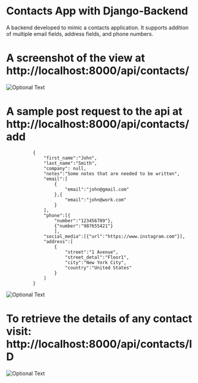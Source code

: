# Contacts App with Django-Backend
A backend developed to mimic a contacts application. It supports addition of multiple email fields, address fields, and phone numbers. 

# A screenshot of the view at http://localhost:8000/api/contacts/
![Optional Text](../main/img1.png)

# A sample post request to the api at http://localhost:8000/api/contacts/add
              {
                  "first_name":"John",
                  "last_name":"Smith",
                  "company": null,
                  "notes":"Some notes that are needed to be written",
                  "email":[
                      {
                          "email":"john@gmail.com"
                      },{
                          "email":"john@work.com"
                      }
                  ],
                  "phone":[{
                      "number":"123456789"},
                      {"number":"987655421"}
                      ],
                  "social_media":[{"url":"https://www.instagram.com"}],
                  "address":[
                      {
                          "street":"1 Avenue",
                          "street_detal":"Floor1",
                          "city":"New York City",
                          "country":"United States"
                      }
                  ]
              }
              
 ![Optional Text](../main/img2.png)
 
 
 # To retrieve the details of any contact visit: http://localhost:8000/api/contacts/ID
  
  ![Optional Text](../main/img3.png)
  
              
